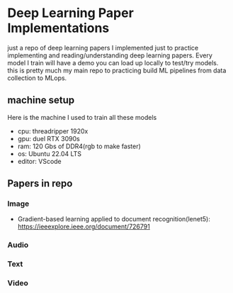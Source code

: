# Deep Learning Paper Implementations
just a repo of deep learning papers I implemented just to practice implementing and reading/understanding deep learning papers. Every model I train will have a demo you can load up locally to test/try models. this is pretty much my main repo to practicing build ML pipelines from data collection to MLops.

## machine setup
Here is the machine I used to train all these models
- cpu: threadripper 1920x
- gpu: duel RTX 3090s
- ram: 120 Gbs of DDR4(rgb to make faster)
- os: Ubuntu 22.04 LTS
- editor: VScode
## Papers in repo
### Image
  - Gradient-based learning applied to document recognition(lenet5): https://ieeexplore.ieee.org/document/726791
### Audio
### Text
### Video